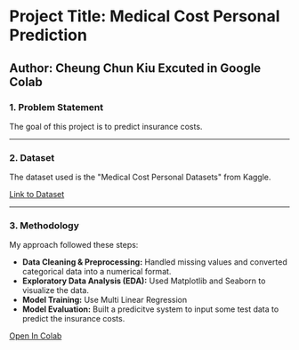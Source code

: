 # Project Title: Medical Cost Personal Prediction

**Author:** Cheung Chun Kiu
Excuted in Google Colab
---

### 1. Problem Statement
The goal of this project is to predict insurance costs.

---

### 2. Dataset
The dataset used is the "Medical Cost Personal Datasets" from Kaggle. 

[Link to Dataset](https://www.kaggle.com/datasets/mirichoi0218/insurance)

---

### 3. Methodology
My approach followed these steps:
*   **Data Cleaning & Preprocessing:** Handled missing values and converted categorical data into a numerical format.
*   **Exploratory Data Analysis (EDA):** Used Matplotlib and Seaborn to visualize the data.
*   **Model Training:** Use Multi Linear Regression 
*   **Model Evaluation:** Built a predicitve system to input some test data to predict the insurance costs.


[Open In Colab](https://colab.research.google.com/drive/1eWKO2NFmg99gSe6Ur1JOOdKI-DxEcGvw#scrollTo=GPWnzwQpEA_t)

